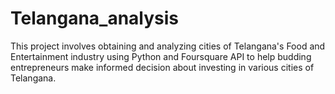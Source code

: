 # Telangana_analysis
This project involves obtaining and analyzing cities of Telangana's Food and Entertainment industry using Python and Foursquare API to help budding entrepreneurs make informed decision about investing in various cities of Telangana.
